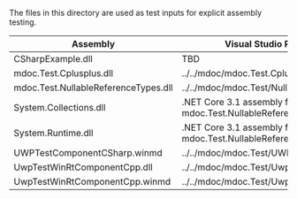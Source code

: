The files in this directory are used as test inputs for explicit assembly testing.

|Assembly|Visual Studio Project Location|
|---|---|
|CSharpExample.dll|TBD|
|mdoc.Test.Cplusplus.dll|../../mdoc/mdoc.Test.Cplusplus|
|mdoc.Test.NullableReferenceTypes.dll|../../mdoc/mdoc.Test/NullableReferenceTypesTests|
|System.Collections.dll|.NET Core 3.1 assembly for unit tests of mdoc.Test.NullableReferenceTypes|
|System.Runtime.dll|.NET Core 3.1 assembly for unit tests of mdoc.Test.NullableReferenceTypes|
|UWPTestComponentCSharp.winmd|../../mdoc/mdoc.Test/UWPTestComponentCSharp|
|UwpTestWinRtComponentCpp.dll|../../mdoc/mdoc.Test/UwpTestWinRtComponentCpp|
|UwpTestWinRtComponentCpp.winmd|../../mdoc/mdoc.Test/UwpTestWinRtComponentCpp|

